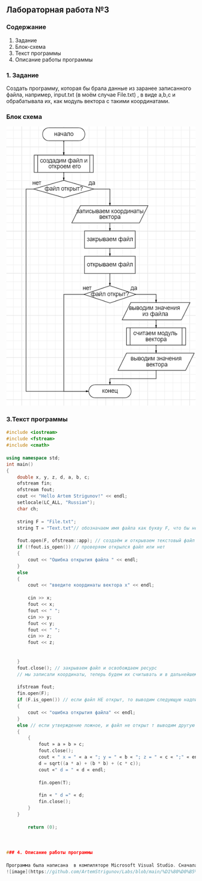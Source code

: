 ## Лабораторная работа №3

### Содержание

1. Задание
2. Блок-схема
3. Текст программы
4. Описание работы программы

### 1. Задание

Создать программу, которая бы брала данные из заранее записанного файла, например, input.txt (в моём случае File.txt) , в виде a,b,c и обрабатывала их, как модуль вектора с такими координатами. 
### Блок схема
![схема](https://github.com/ArtemStrigunov/Labs/blob/main/%D1%81%D1%85%D0%B5%D0%BC%D0%B0%203.png)

### 3.Текст программы 
```c++
#include <iostream>
#include <fstream>
#include <cmath>

using namespace std;
int main()
{
	double x, y, z, d, a, b, c;
	ofstream fin;
	ofstream fout;
	cout << "Hello Artem Strigunov!" << endl;
	setlocale(LC_ALL, "Russian");
	char ch;

	string F = "File.txt";
	string T = "Text.txt"// обозначаем имя файла как букву F, что бы не тоскать его по всему коду 

	fout.open(F, ofstream::app); // создаём и открываем текстовый файл для нашего проекта, что бы туда добовлять символы обращаемся к ofstream и используем команду app апы=добавить
	if (!fout.is_open()) // проверяем открылся файл или нет 
	{
		cout << "Ошибка открытия файла " << endl;
	}
	else
	{
		cout << "введите координаты вектора x" << endl;

		cin >> x;
		fout << x;
		fout << " ";
		cin >> y;
		fout << y;
		fout << " ";
		cin >> z;
		fout << z;


	}
	fout.close(); // закрываем файл и освобождаем ресурс 
	// мы записали координаты, теперь будем их считывать и в дальнейшем использовать

	ifstream fout;
	fin.open(F);
	if (F.is_open()) // если файл НЕ открыт, то выводим следующую надпись 
	{
		cout << "ошибка открытия файла" << endl;
	}
	else // если утверждение ложное, и файл не открыт т выводим другую надпись 
	{
		{
			fout » a » b » c;
			fout.close();
			cout « " x = " « a « "; y = " « b « "; z = " « c « ";" « endl;
			d = sqrt((a * a) + (b * b) + (c * c));
			cout «" d = " « d « endl;

			fin.open(T);
			
			fin « " d =" « d;
			fin.close();
		}
	}

		return (0);
	


### 4. Описание работы программы

Программа была написана  в компиляторе Microsoft Visual Studio. Сначала мы создаём файл в коренной папке(вводим название файла и разрешение), если он уже есть то новый файл создаваться не будет, далее мы открываем этот файл и вводим значения координаты вектора.После мы закрываем файл, и открываем его заново. Читаем файл и выводим на дисплей что там написанно. Затем мы считаем модуль вектора, выводим его на экран и закрываем файл.В целом, по моей логике файл должен всегда открываться, потому что я сам создаю файл, но всё равно проверяю, открыт файл или нет.
![image](https://github.com/ArtemStrigunov/Labs/blob/main/%D1%80%D0%B5%D0%B7%D1%83%D0%BB%D1%8C%D1%82%D0%B0%D1%82%203.png)
